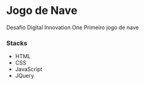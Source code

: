 # Jogo de Nave
Desafio Digital Innovation One
Primeiro jogo de nave

### Stacks

- HTML
- CSS
- JavaScript
- JQuery
